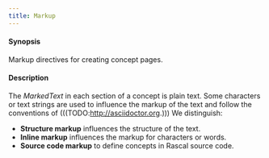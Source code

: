 ```yaml
---
title: Markup
---
```


#### Synopsis

Markup directives for creating concept pages.

#### Description

The _MarkedText_ in each section of a concept is plain text.
Some characters or text strings are used to influence the markup of the text
and follow the conventions of (((TODO:http://asciidoctor.org.)))
We distinguish:

*  __Structure markup__ influences the structure of the text.
*  __Inline markup__ influences the markup for characters or words.
*  __Source code markup__ to define concepts in Rascal source code.


